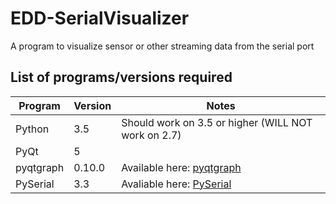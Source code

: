 # EDD-SerialVisualizer
A program to visualize sensor or other streaming data from the serial port


## List of programs/versions required

| Program | Version | Notes |
|---------|---------|-------|
| Python  | 3.5     | Should work on 3.5 or higher (WILL NOT work on 2.7) |
| PyQt    | 5 | |
| pyqtgraph | 0.10.0 | Available here: [pyqtgraph](https://github.com/pyqtgraph/pyqtgraph/tree/pyqt5)
| PySerial | 3.3 | Avaliable here: [PySerial](http://pyserial.readthedocs.io/en/latest/pyserial.html) |
